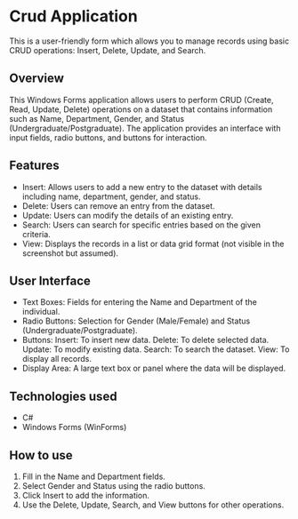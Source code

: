 
# Crud Application

This is a user-friendly form which allows you to manage records using basic CRUD operations: Insert, Delete, Update, and Search.


## Overview
This Windows Forms application allows users to perform CRUD (Create, Read, Update, Delete) operations on a dataset that contains information such as Name, Department, Gender, and Status (Undergraduate/Postgraduate). The application provides an interface with input fields, radio buttons, and buttons for interaction.
## Features
- Insert: Allows users to add a new entry to the dataset with details including name, department, gender, and status.
- Delete: Users can remove an entry from the dataset.
- Update: Users can modify the details of an existing entry.
- Search: Users can search for specific entries based on the given criteria.
- View: Displays the records in a list or data grid format (not visible in the screenshot but assumed).
## User Interface
- Text Boxes: Fields for entering the Name and Department of the individual.
- Radio Buttons: Selection for Gender (Male/Female) and Status (Undergraduate/Postgraduate).
- Buttons:
Insert: To insert new data.
Delete: To delete selected data.
Update: To modify existing data.
Search: To search the dataset.
View: To display all records.
- Display Area: A large text box or panel where the data will be displayed.
## Technologies used
- C#
- Windows Forms (WinForms)
## How to use
1. Fill in the Name and Department fields.
2. Select Gender and Status using the radio buttons.
3. Click Insert to add the information.
4. Use the Delete, Update, Search, and View buttons for other operations.